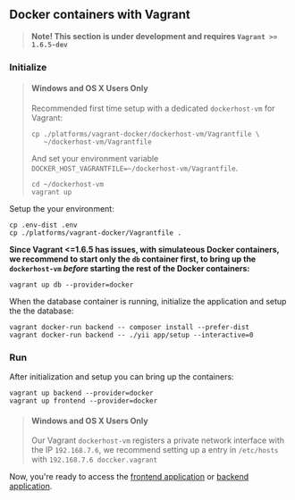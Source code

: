 Docker containers with Vagrant
------------------------------

> **Note! This section is under development and requires `Vagrant >= 1.6.5-dev`**

### Initialize

> #### Windows and OS X Users Only
>
> Recommended first time setup with a dedicated `dockerhost-vm` for Vagrant:
>
> ```
> cp ./platforms/vagrant-docker/dockerhost-vm/Vagrantfile \
>    ~/dockerhost-vm/Vagrantfile
> ```
>
> And set your environment variable `DOCKER_HOST_VAGRANTFILE=~/dockerhost-vm/Vagrantfile`.
>
> ```
> cd ~/dockerhost-vm
> vagrant up
> ```

Setup the your environment:

    cp .env-dist .env
    cp ./platforms/vagrant-docker/Vagrantfile .

**Since Vagrant <=1.6.5 has issues, with simulateous Docker containers, we recommend to start only the `db` container first, to bring up the `dockerhost-vm` _before_ starting the rest of the Docker containers:**

    vagrant up db --provider=docker

When the database container is running, initialize the application and setup the the database:

    vagrant docker-run backend -- composer install --prefer-dist
    vagrant docker-run backend -- ./yii app/setup --interactive=0

### Run

After initialization and setup you can bring up the containers:

    vagrant up backend --provider=docker
    vagrant up frontend --provider=docker

> #### Windows and OS X Users Only
>
> Our Vagrant `dockerhost-vm` registers a private network interface with the IP `192.168.7.6`, we recommend setting up a entry in `/etc/hosts` with `192.168.7.6 doccker.vagrant`

Now, you're ready to access the [frontend application](http://docker.vagrant:22280) or [backend application](http://docker.vagrant:22281).
